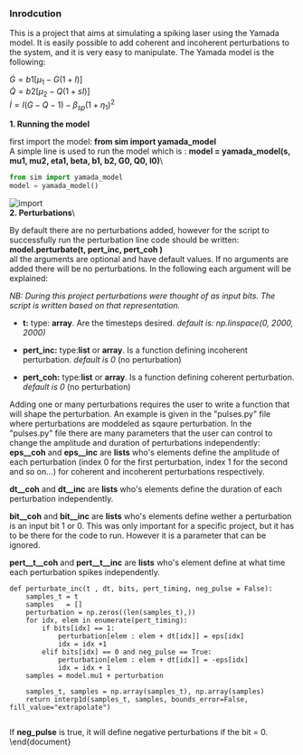 ### Inrodcution </md>


This is a project that aims at simulating a spiking laser using the Yamada model. It is easily possible to add coherent and incoherent perturbations to the system, and it is very easy to manipulate.
The Yamada model is the following:

$\dot{G} = b1 \left[\mu_1 - G(1+I) \right]$\
$\dot{Q} = b2 \left[ \mu_2 - Q(1+sI ) \right]$ \
$\dot{I} = I \left(G - Q - 1\right) - \beta_{sp} (1+\eta_1)^2$


**1. Running the model**

first import the model: **from sim import yamada\_model**\
A simple line is used to run the model which is : **model = yamada\_model(s, mu1, mu2, eta1, beta, b1, b2, G0, Q0, I0)**\
```python
from sim import yamada_model
model = yamada_model()

```



![import](https://user-images.githubusercontent.com/60350687/180771050-1703a062-35d6-4f6c-8ae2-44fe29b3d713.png)
\
**2. Perturbations**\

By default there are no perturbations added, however for the script to successfully run the perturbation line code should be written:\
**model.perturbate(t, pert_inc, pert_coh )**\
all the arguments are optional and have default values. If no arguments are added there will be no perturbations. In the following each argument will be explained:

_NB: During this project perturbations were thought of as input bits. The script is written based on that representation._

- **t:** type: **array**. Are the timesteps desired. *default is: np.linspace(0, 2000, 2000)*

- **pert_inc:** type:**list** or **array**. Is a function defining incoherent perturbation. *default is 0* (no perturbation)

- **pert_coh:** type:**list** or **array**. Is a function defining coherent perturbation. *default is 0* (no perturbation)

Adding one or many perturbations requires the user to write a function that will shape the perturbation. An example is given in the "pulses.py" file where perturbations are moddeled as sqaure perturbation.
In the "pulses.py" file there are many parameters that the user can control to change the amplitude and duration of perturbations independently:
**eps_\_coh** and **eps_\_inc** are **lists** who's elements define the amplitude of each perturbation (index 0 for the first perturbation, index 1 for the second and so on...) for coherent and incoherent perturbations respectively.

**dt_\_coh** and **dt_\_inc** are **lists** who's elements define the duration of each perturbation independently.

**bit_\_coh** and **bit_\_inc** are **lists** who's elements define wether a perturbation is an input bit 1 or 0. This was only important for a specific project, but it has to be there for the code to run. However it is a parameter that can be ignored.

**pert_\_t_\_coh** and **pert_\_t_\_inc** are **lists** who's element define at what time each perturbation spikes independently.
```
def perturbate_inc(t , dt, bits, pert_timing, neg_pulse = False):
    samples_t = t
    samples   = []
    perturbation = np.zeros((len(samples_t),))
    for idx, elem in enumerate(pert_timing):
        if bits[idx] == 1:
            perturbation[elem : elem + dt[idx]] = eps[idx]
            idx = idx +1
        elif bits[idx] == 0 and neg_pulse == True:
            perturbation[elem : elem + dt[idx]] = -eps[idx]
            idx = idx + 1
    samples = model.mu1 + perturbation
    
    samples_t, samples = np.array(samples_t), np.array(samples)
    return interp1d(samples_t, samples, bounds_error=False, fill_value="extrapolate")
    
```
If **neg_pulse** is true, it will define negative perturbations if the bit = 0.
\end{document}
